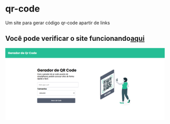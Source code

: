 # qr-code
  Um site para gerar código qr-code apartir de links

 **Você pode verificar o site funcionando**[aqui](https://qr-codejs.netlify.app/)
---
![screenShot](./img/Screenshot.png)
